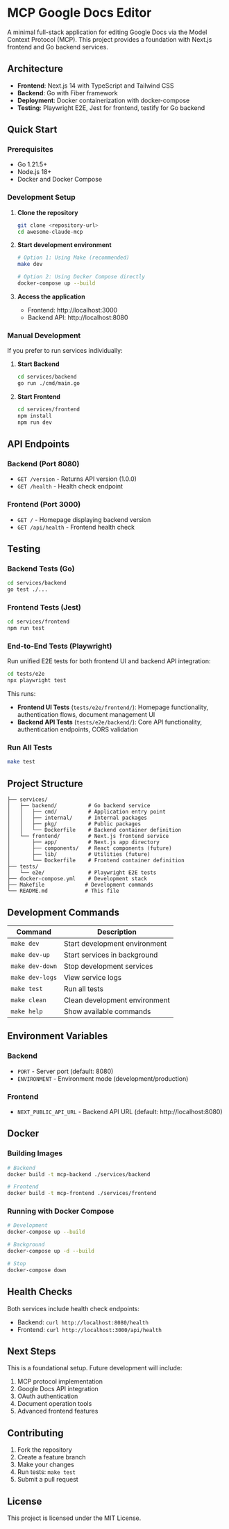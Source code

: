 # MCP Google Docs Editor

A minimal full-stack application for editing Google Docs via the Model Context Protocol (MCP). This project provides a foundation with Next.js frontend and Go backend services.

## Architecture

- **Frontend**: Next.js 14 with TypeScript and Tailwind CSS
- **Backend**: Go with Fiber framework
- **Deployment**: Docker containerization with docker-compose
- **Testing**: Playwright E2E, Jest for frontend, testify for Go backend

## Quick Start

### Prerequisites

- Go 1.21.5+
- Node.js 18+
- Docker and Docker Compose

### Development Setup

1. **Clone the repository**
   ```bash
   git clone <repository-url>
   cd awesome-claude-mcp
   ```

2. **Start development environment**
   ```bash
   # Option 1: Using Make (recommended)
   make dev

   # Option 2: Using Docker Compose directly
   docker-compose up --build
   ```

3. **Access the application**
   - Frontend: http://localhost:3000
   - Backend API: http://localhost:8080

### Manual Development

If you prefer to run services individually:

1. **Start Backend**
   ```bash
   cd services/backend
   go run ./cmd/main.go
   ```

2. **Start Frontend**
   ```bash
   cd services/frontend
   npm install
   npm run dev
   ```

## API Endpoints

### Backend (Port 8080)

- `GET /version` - Returns API version (1.0.0)
- `GET /health` - Health check endpoint

### Frontend (Port 3000)

- `GET /` - Homepage displaying backend version
- `GET /api/health` - Frontend health check

## Testing

### Backend Tests (Go)
```bash
cd services/backend
go test ./...
```

### Frontend Tests (Jest)
```bash
cd services/frontend
npm run test
```

### End-to-End Tests (Playwright)
Run unified E2E tests for both frontend UI and backend API integration:

```bash
cd tests/e2e
npx playwright test
```

This runs:
- **Frontend UI Tests** (`tests/e2e/frontend/`): Homepage functionality, authentication flows, document management UI
- **Backend API Tests** (`tests/e2e/backend/`): Core API functionality, authentication endpoints, CORS validation

### Run All Tests
```bash
make test
```

## Project Structure

```
├── services/
│   ├── backend/          # Go backend service
│   │   ├── cmd/          # Application entry point
│   │   ├── internal/     # Internal packages
│   │   ├── pkg/          # Public packages
│   │   └── Dockerfile    # Backend container definition
│   └── frontend/         # Next.js frontend service
│       ├── app/          # Next.js app directory
│       ├── components/   # React components (future)
│       ├── lib/          # Utilities (future)
│       └── Dockerfile    # Frontend container definition
├── tests/
│   └── e2e/              # Playwright E2E tests
├── docker-compose.yml    # Development stack
├── Makefile             # Development commands
└── README.md            # This file
```

## Development Commands

| Command | Description |
|---------|-------------|
| `make dev` | Start development environment |
| `make dev-up` | Start services in background |
| `make dev-down` | Stop development services |
| `make dev-logs` | View service logs |
| `make test` | Run all tests |
| `make clean` | Clean development environment |
| `make help` | Show available commands |

## Environment Variables

### Backend
- `PORT` - Server port (default: 8080)
- `ENVIRONMENT` - Environment mode (development/production)

### Frontend
- `NEXT_PUBLIC_API_URL` - Backend API URL (default: http://localhost:8080)

## Docker

### Building Images

```bash
# Backend
docker build -t mcp-backend ./services/backend

# Frontend
docker build -t mcp-frontend ./services/frontend
```

### Running with Docker Compose

```bash
# Development
docker-compose up --build

# Background
docker-compose up -d --build

# Stop
docker-compose down
```

## Health Checks

Both services include health check endpoints:

- Backend: `curl http://localhost:8080/health`
- Frontend: `curl http://localhost:3000/api/health`

## Next Steps

This is a foundational setup. Future development will include:

1. MCP protocol implementation
2. Google Docs API integration
3. OAuth authentication
4. Document operation tools
5. Advanced frontend features

## Contributing

1. Fork the repository
2. Create a feature branch
3. Make your changes
4. Run tests: `make test`
5. Submit a pull request

## License

This project is licensed under the MIT License.